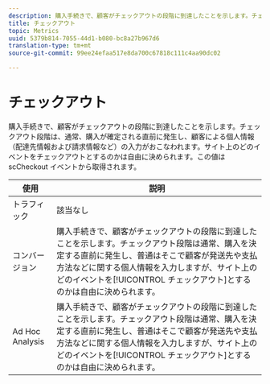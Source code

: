 ```yaml
---
description: 購入手続きで、顧客がチェックアウトの段階に到達したことを示します。チェックアウト段階は、通常、購入が確定される直前に発生し、顧客による個人情報（配達先情報および請求情報など）の入力がおこなわれます。サイト上のどのイベントをチェックアウトとするのかは自由に決められます。この値は scCheckout イベントから取得されます。
title: チェックアウト
topic: Metrics
uuid: 5379b814-7055-44d1-b080-bc8a27b967d6
translation-type: tm+mt
source-git-commit: 99ee24efaa517e8da700c67818c111c4aa90dc02

---
```



# チェックアウト

購入手続きで、顧客がチェックアウトの段階に到達したことを示します。チェックアウト段階は、通常、購入が確定される直前に発生し、顧客による個人情報（配達先情報および請求情報など）の入力がおこなわれます。サイト上のどのイベントをチェックアウトとするのかは自由に決められます。この値は scCheckout イベントから取得されます。

| 使用 | 説明 |
|---|---|
| トラフィック | 該当なし |
| コンバージョン | 購入手続きで、顧客がチェックアウトの段階に到達したことを示します。チェックアウト段階は通常、購入を決定する直前に発生し、普通はそこで顧客が発送先や支払方法などに関する個人情報を入力しますが、サイト上のどのイベントを[!UICONTROL チェックアウト]とするのかは自由に決められます。 |
| Ad Hoc Analysis | 購入手続きで、顧客がチェックアウトの段階に到達したことを示します。チェックアウト段階は通常、購入を決定する直前に発生し、普通はそこで顧客が発送先や支払方法などに関する個人情報を入力しますが、サイト上のどのイベントを[!UICONTROL チェックアウト]とするのかは自由に決められます。 |

